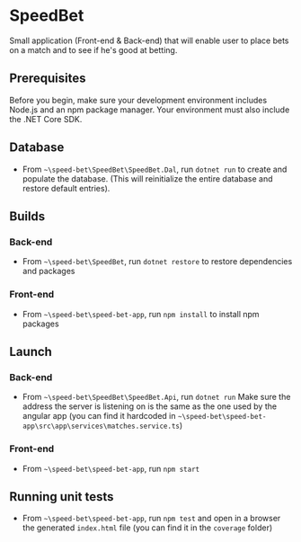 # SpeedBet
Small application (Front-end &amp; Back-end) that will enable user to place bets on a match and to see if he's good at betting.

## Prerequisites
Before you begin, make sure your development environment includes Node.js and an npm package manager.
Your environment must also include the .NET Core SDK.

## Database
- From `~\speed-bet\SpeedBet\SpeedBet.Dal`, run `dotnet run` to create and populate the database. 
(This will reinitialize the entire database and restore default entries).

## Builds
### Back-end
- From `~\speed-bet\SpeedBet`, run `dotnet restore` to restore dependencies and packages

### Front-end
- From `~\speed-bet\speed-bet-app`, run `npm install` to install npm packages

## Launch
### Back-end
- From `~\speed-bet\SpeedBet\SpeedBet.Api`, run `dotnet run`
Make sure the address the server is listening on is the same as the one used by the angular app
(you can find it hardcoded in `~\speed-bet\speed-bet-app\src\app\services\matches.service.ts`)

### Front-end
- From `~\speed-bet\speed-bet-app`, run `npm start`

## Running unit tests
-  From `~\speed-bet\speed-bet-app`, run `npm test` and open in a browser the generated `index.html` file
(you can find it in the `coverage` folder)
